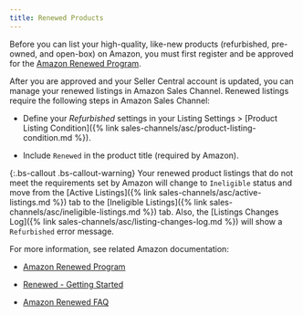 ```yaml
---
title: Renewed Products
---
```



Before you can list your high-quality, like-new products (refurbished, pre-owned, and open-box) on Amazon, you must first register and be approved for the [Amazon Renewed Program](https://sell.amazon.com/programs/renewed.html).

After you are approved and your Seller Central account is updated, you can manage your renewed listings in Amazon Sales Channel. Renewed listings require the following steps in Amazon Sales Channel:

- Define your _Refurbished_ settings in your Listing Settings > [Product Listing Condition]({% link sales-channels/asc/product-listing-condition.md %}).

- Include `Renewed` in the product title (required by Amazon).

{:.bs-callout .bs-callout-warning}
Your renewed product listings that do not meet the requirements set by Amazon will change to `Ineligible` status and move from the [Active Listings]({% link sales-channels/asc/active-listings.md %}) tab to the [Ineligible Listings]({% link sales-channels/asc/ineligible-listings.md %}) tab. Also, the [Listings Changes Log]({% link sales-channels/asc/listing-changes-log.md %}) will show a `Refurbished` error message.

For more information, see related Amazon documentation:

- [Amazon Renewed Program](https://sell.amazon.com/programs/renewed.html)

- [Renewed - Getting Started](https://sellercentral.amazon.com/gp/help/help.html/?itemID=201648580)

- [Amazon Renewed FAQ](https://sellercentral.amazon.com/gp/help/help.html?itemID=202190060)
